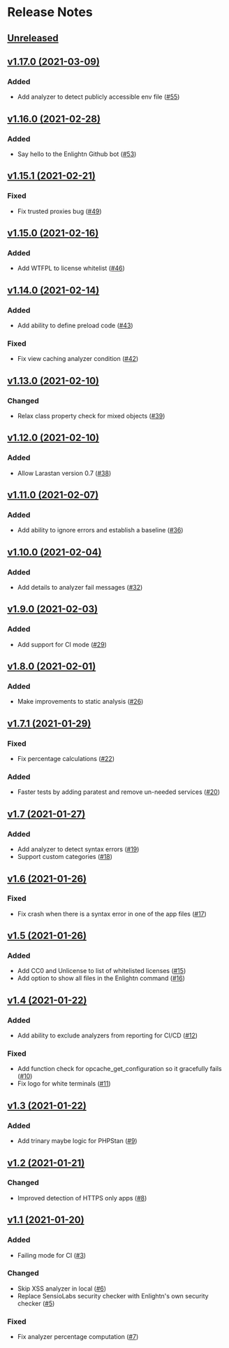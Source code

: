 # Release Notes

## [Unreleased](https://github.com/enlightn/enlightn/compare/v1.17.0...master)

## [v1.17.0 (2021-03-09)](https://github.com/enlightn/enlightn/compare/v1.16.0...v1.17.0)

### Added
- Add analyzer to detect publicly accessible env file ([#55](https://github.com/enlightn/enlightn/pull/55))

## [v1.16.0 (2021-02-28)](https://github.com/enlightn/enlightn/compare/v1.15.1...v1.16.0)

### Added
- Say hello to the Enlightn Github bot ([#53](https://github.com/enlightn/enlightn/pull/53))

## [v1.15.1 (2021-02-21)](https://github.com/enlightn/enlightn/compare/v1.15.0...v1.15.1)

### Fixed
- Fix trusted proxies bug ([#49](https://github.com/enlightn/enlightn/pull/49))

## [v1.15.0 (2021-02-16)](https://github.com/enlightn/enlightn/compare/v1.14.0...v1.15.0)

### Added
- Add WTFPL to license whitelist ([#46](https://github.com/enlightn/enlightn/pull/46))

## [v1.14.0 (2021-02-14)](https://github.com/enlightn/enlightn/compare/v1.13.0...v1.14.0)

### Added
- Add ability to define preload code ([#43](https://github.com/enlightn/enlightn/pull/43))

### Fixed
- Fix view caching analyzer condition ([#42](https://github.com/enlightn/enlightn/pull/42))

## [v1.13.0 (2021-02-10)](https://github.com/enlightn/enlightn/compare/v1.12.0...v1.13.0)

### Changed
- Relax class property check for mixed objects ([#39](https://github.com/enlightn/enlightn/pull/39))

## [v1.12.0 (2021-02-10)](https://github.com/enlightn/enlightn/compare/v1.11.0...v1.12.0)

### Added
- Allow Larastan version 0.7 ([#38](https://github.com/enlightn/enlightn/pull/38))

## [v1.11.0 (2021-02-07)](https://github.com/enlightn/enlightn/compare/v1.10.0...v1.11.0)

### Added
- Add ability to ignore errors and establish a baseline ([#36](https://github.com/enlightn/enlightn/pull/36))

## [v1.10.0 (2021-02-04)](https://github.com/enlightn/enlightn/compare/v1.9.0...v1.10.0)

### Added
- Add details to analyzer fail messages ([#32](https://github.com/enlightn/enlightn/pull/32))

## [v1.9.0 (2021-02-03)](https://github.com/enlightn/enlightn/compare/v1.8.0...v1.9.0)

### Added
- Add support for CI mode ([#29](https://github.com/enlightn/enlightn/pull/29))

## [v1.8.0 (2021-02-01)](https://github.com/enlightn/enlightn/compare/v1.7.1...v1.8.0)

### Added
- Make improvements to static analysis ([#26](https://github.com/enlightn/enlightn/pull/26))

## [v1.7.1 (2021-01-29)](https://github.com/enlightn/enlightn/compare/v1.7...v1.7.1)

### Fixed
- Fix percentage calculations ([#22](https://github.com/enlightn/enlightn/pull/22))

### Added
- Faster tests by adding paratest and remove un-needed services ([#20](https://github.com/enlightn/enlightn/pull/20))

## [v1.7 (2021-01-27)](https://github.com/enlightn/enlightn/compare/v1.6...v1.7)

### Added
- Add analyzer to detect syntax errors ([#19](https://github.com/enlightn/enlightn/pull/19))
- Support custom categories ([#18](https://github.com/enlightn/enlightn/pull/18))

## [v1.6 (2021-01-26)](https://github.com/enlightn/enlightn/compare/v1.5...v1.6)

### Fixed
- Fix crash when there is a syntax error in one of the app files ([#17](https://github.com/enlightn/enlightn/pull/17))

## [v1.5 (2021-01-26)](https://github.com/enlightn/enlightn/compare/v1.4...v1.5)

### Added
- Add CC0 and Unlicense to list of whitelisted licenses ([#15](https://github.com/enlightn/enlightn/pull/15))
- Add option to show all files in the Enlightn command ([#16](https://github.com/enlightn/enlightn/pull/16))

## [v1.4 (2021-01-22)](https://github.com/enlightn/enlightn/compare/v1.3...v1.4)

### Added
- Add ability to exclude analyzers from reporting for CI/CD ([#12](https://github.com/enlightn/enlightn/pull/12))

### Fixed
- Add function check for opcache_get_configuration so it gracefully fails ([#10](https://github.com/enlightn/enlightn/pull/10))
- Fix logo for white terminals ([#11](https://github.com/enlightn/enlightn/pull/11))

## [v1.3 (2021-01-22)](https://github.com/enlightn/enlightn/compare/v1.2...v1.3)

### Added
- Add trinary maybe logic for PHPStan ([#9](https://github.com/enlightn/enlightn/pull/9))

## [v1.2 (2021-01-21)](https://github.com/enlightn/enlightn/compare/v1.1...v1.2)

### Changed
- Improved detection of HTTPS only apps ([#8](https://github.com/enlightn/enlightn/pull/8))

## [v1.1 (2021-01-20)](https://github.com/enlightn/enlightn/compare/v1.0...v1.1)

### Added
- Failing mode for CI ([#3](https://github.com/enlightn/enlightn/pull/3))

### Changed
- Skip XSS analyzer in local ([#6](https://github.com/enlightn/enlightn/pull/6))
- Replace SensioLabs security checker with Enlightn's own security checker ([#5](https://github.com/enlightn/enlightn/pull/5))

### Fixed
- Fix analyzer percentage computation ([#7](https://github.com/enlightn/enlightn/pull/7))
